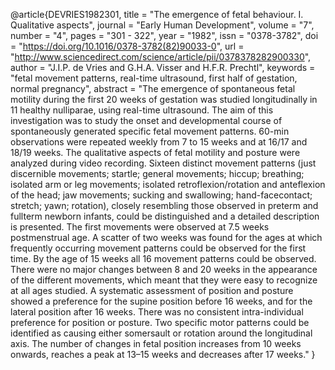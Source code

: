 @article{DEVRIES1982301,
title = "The emergence of fetal behaviour. I. Qualitative aspects",
journal = "Early Human Development",
volume = "7",
number = "4",
pages = "301 - 322",
year = "1982",
issn = "0378-3782",
doi = "https://doi.org/10.1016/0378-3782(82)90033-0",
url = "http://www.sciencedirect.com/science/article/pii/0378378282900330",
author = "J.I.P. de Vries and G.H.A. Visser and H.F.R. Prechtl",
keywords = "fetal movement patterns, real-time ultrasound, first half of gestation, normal pregnancy",
abstract = "The emergence of spontaneous fetal motility during the first 20 weeks of gestation was studied longitudinally in 11 healthy nulliparae, using real-time ultrasound. The aim of this investigation was to study the onset and developmental course of spontaneously generated specific fetal movement patterns. 60-min observations were repeated weekly from 7 to 15 weeks and at 16/17 and 18/19 weeks. The qualitative aspects of fetal motility and posture were analyzed during video recording. Sixteen distinct movement patterns (just discernible movements; startle; general movements; hiccup; breathing; isolated arm or leg movements; isolated retroflexion/rotation and anteflexion of the head; jaw movements; sucking and swallowing; hand-facecontact; stretch; yawn; rotation), closely resembling those observed in preterm and fullterm newborn infants, could be distinguished and a detailed description is presented. The first movements were observed at 7.5 weeks postmenstrual age. A scatter of two weeks was found for the ages at which frequently occurring movement patterns could be observed for the first time. By the age of 15 weeks all 16 movement patterns could be observed. There were no major changes between 8 and 20 weeks in the appearance of the different movements, which meant that they were easy to recognize at all ages studied. A systematic assessment of position and posture showed a preference for the supine position before 16 weeks, and for the lateral position after 16 weeks. There was no consistent intra-individual preference for position or posture. Two specific motor patterns could be identified as causing either somersault or rotation around the longitudinal axis. The number of changes in fetal position increases from 10 weeks onwards, reaches a peak at 13–15 weeks and decreases after 17 weeks."
}
